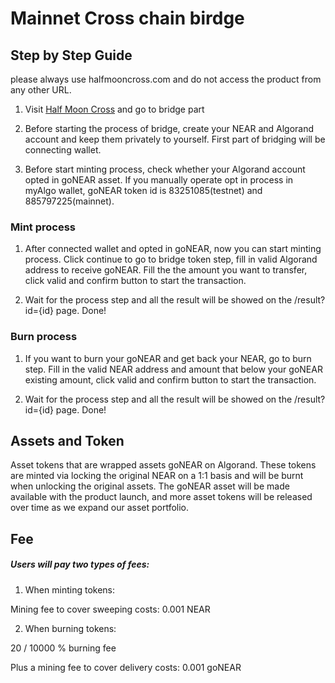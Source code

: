 # Mainnet Cross chain birdge

## Step by Step Guide

please always use halfmooncross.com and do not access the  product from any other URL.

1. Visit [Half Moon Cross](https://halfmooncross.com/) and go to bridge part

2. Before starting the process of bridge, create your NEAR and Algorand account and keep them privately to yourself.
First part of bridging will be connecting wallet.

3. Before start minting process, check whether your Algorand account opted in goNEAR asset. If you manually operate opt in process in myAlgo wallet, goNEAR token id is 83251085(testnet) and 885797225(mainnet).

### Mint process
1. After connected wallet and opted in goNEAR, now you can start minting process. Click continue to go to bridge token step, fill in valid Algorand address to receive goNEAR. 
Fill the the amount you want to transfer, click valid and confirm button to start the transaction.

2. Wait for the process step and all the result will be showed on the /result?id={id} page. Done!

### Burn process
1. If you want to burn your goNEAR and get back your NEAR, go to burn step. Fill in the valid NEAR address and amount that below your goNEAR existing amount, click valid and confirm button to start the transaction.

2. Wait for the process step and all the result will be showed on the /result?id={id} page. Done!

## Assets and Token

Asset tokens that are wrapped assets goNEAR on Algorand. These tokens are minted via locking the original NEAR on a 1:1 basis and will be burnt when unlocking the original assets.
The goNEAR asset will be made available with the product launch, and more asset tokens will be released over time as we expand our asset portfolio.

## Fee 

##### Users will pay two types of fees:
1. When minting tokens:

Mining fee to cover sweeping costs: 0.001 NEAR

2. When burning tokens:

20 / 10000 % burning fee

Plus a mining fee to cover delivery costs: 0.001 goNEAR
